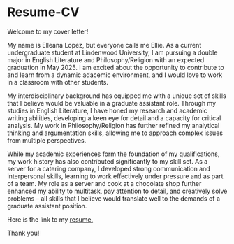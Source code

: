 # Resume-CV

Welcome to my cover letter!

My name is Elleana Lopez, but everyone calls me Ellie. As a current undergraduate student at Lindenwood University, I am pursuing a double major in English Literature and Philosophy/Religion with an expected graduation in May 2025. I am excited about the opportunity to contribute to and learn from a dynamic adacemic environment, and I would love to work in a classroom with other students.

My interdisciplinary background has equipped me with a unique set of skills that I believe would be valuable in a graduate assistant role. Through my studies in English Literature, I have honed my research and academic writing abilities, developing a keen eye for detail and a capacity for critical analysis. My work in Philosophy/Religion has further refined my analytical thinking and argumentation skills, allowing me to approach complex issues from multiple perspectives.

While my academic experiences form the foundation of my qualifications, my work history has also contributed significantly to my skill set. As a server for a catering company, I developed strong communication and interpersonal skills, learning to work effectively under pressure and as part of a team. My role as a server and cook at a chocolate shop further enhanced my ability to multitask, pay attention to detail, and creatively solve problems – all skills that I believe would translate well to the demands of a graduate assistant position.

Here is the link to my [resume.](resume.md)

Thank you!
